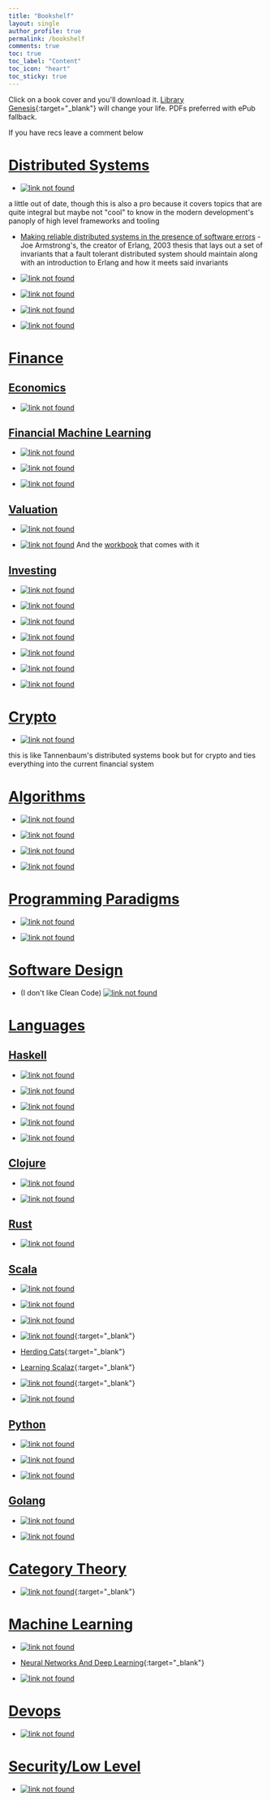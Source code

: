 ```yaml
---
title: "Bookshelf"
layout: single
author_profile: true
permalink: /bookshelf
comments: true
toc: true
toc_label: "Content"
toc_icon: "heart"
toc_sticky: true
---
```



Click on a book cover and you'll download it. [Library Genesis](https://en.wikipedia.org/wiki/Library_Genesis){:target="_blank"} will change
your life. PDFs preferred with ePub fallback.

If you have recs leave a comment below

# [Distributed Systems](#systems)

* [![link not found](/assets/images/ds.jpg)](http://93.174.95.29/main/2212000/6f16b914b76912b21f363fcebeaba4d6/Maarten%20van%20Steen%2C%20%20Andrew%20S.%20Tanenbaum%20-%20Distributed%20Systems-CreateSpace%20IPP%20%282017%29.pdf)

a little out of date, though this is also a pro because it covers topics that are quite integral but maybe not "cool" to know in the modern development's panoply of high level frameworks and tooling

* [Making reliable distributed systems in the presence of software errors](https://erlang.org/download/armstrong_thesis_2003.pdf) - Joe Armstrong's, the creator of Erlang, 2003 thesis that lays out a set of invariants that a fault tolerant distributed system should maintain along with an introduction to Erlang and how it meets said invariants

* [![link not found](/assets/images/ddia.jpg)](http://booksdl.org/get.php?md5=BF7C3FECFE5DCFFCEB170B2AA6D34C31)

* [![link not found](/assets/images/nfmm.jpg)](http://booksdl.org/get.php?md5=4e37626add641c9f83708d726ba2a13a)

* [![link not found](/assets/images/di.jpg)](http://93.174.95.29/main/2493000/902ba0835e8e3e0262c236e3198e1ef5/Alex%20Petrov%20-%20Database%20Internals_%20A%20Deep%20Dive%20Into%20How%20Distributed%20Data%20Systems%20Work-O%27Reilly%20Media%20%282019%29.pdf)

* [![link not found](/assets/images/uds.jpeg)](http://62.182.86.140/main/3242000/6bf4a626644407a7f2719b23a57d665c/Roberto%20Vitillo%20-%20Understanding%20Distributed%20Systems%20-%202nd%20Edition%20%282022%29.pdf)


# [Finance](#finance)

## [Economics](#economics)

* [![link not found](/assets/images/tcwo.jpeg)](http://62.182.86.140/main/3082000/b48e961a75aed5aa0077c1844aa42d8c/Ray%20Dalio%20-%20The%20Changing%20World%20Order_%20Where%20we%20are%20and%20where%20we%27re%20going%20%282020%29.epub)


## [Financial Machine Learning](#finml)

* [![link not found](/assets/images/mlfam.jpeg)](http://62.182.86.140/main/2530000/2c52dc9e220faf7b0e2ea4a3dbb7ec84/%28Elements%20in%20Quantitative%20Finance%29%20Marcos%20M.%20L%C3%B3pez%20de%20Prado%20-%20Machine%20Learning%20for%20Asset%20Managers-Cambridge%20University%20Press%20%282020%29.pdf)

* [![link not found](/assets/images/aifml.jpeg)](http://62.182.86.140/main/2192000/afe47798ffea327427f73ad5dba9a0eb/Marcos%20Lopez%20de%20Prado%20-%20Advances%20in%20Financial%20Machine%20Learning-Wiley%20%282018%29.pdf)

* [![link not found](/assets/images/mlfat.jpeg)](http://62.182.86.140/main/2622000/453a858931360224bd2485e4a61295ff/Stefan%20Jansen%20-%20Machine%20Learning%20for%20Algorithmic%20Trading_%20Predictive%20models%20to%20extract%20signals%20from%20market%20and%20alternative%20data%20for%20systematic%20trading%20strategies%20with%20Python%2C%202nd%20Edition-Packt%20Publish.pdf)

## [Valuation](#valuation)
* [![link not found](/assets/images/pav.jpeg)](http://62.182.86.140/main/2700000/297d1605c31d1e63d7b5ad06b2f06287/George%20Calhoun%20-%20Price%20and%20Value_%20A%20Guide%20to%20Equity%20Market%20Valuation%20Metrics-Apress_Apress%20%282020%29.pdf)

* [![link not found](/assets/images/vmamtvoc.jpg)](http://booksdl.org/get.php?md5=6F1DA5A5AE0C9E92D45208B294118C56)
And the [workbook](http://booksdl.org/get.php?md5=6F1DA5A5AE0C9E92D45208B294118C56) that comes with it

## [Investing](#investing)

* [![link not found](/assets/images/ouows.jpg)](http://booksdl.org/get.php?md5=743ADBCDE11591CE5A9F685EF51D2928)

* [![link not found](/assets/images/eowb.jpg)](http://booksdl.org/get.php?md5=D8C969FBE1E4DAA6E3AF52EE0A13BA3C)

* [![link not found](/assets/images/arwdws.jpg)](http://booksdl.org/get.php?md5=1F6BCC50B400E659172EBE582C94A71F)

* [![link not found](/assets/images/tlbtbtm.jpg)](http://booksdl.org/get.php?md5=1D39A6F7B9ABA604357A0CC88D7FE443)

* [![link not found](/assets/images/teb.jpg)](http://booksdl.org/get.php?md5=4ACCD25027DA3BC5F5F96F69BE81AABC)

* [![link not found](/assets/images/tlbocsi.jpg)](http://booksdl.org/get.php?md5=BD052301FCE43A8588F426161233E666)

* [![link not found](/assets/images/toegyen.jpg)](http://booksdl.org/get.php?md5=1E5140859130091B8BF3F440B372277E)

# [Crypto](#crypto)

* [![link not found](/assets/images/badl.jpeg)](http://62.182.86.140/main/3094000/d52d985b4b3970b396f9b7f6d2aa3d8e/Alexander%20Lipton%2C%20Adrien%20Treccani%20-%20Blockchain%20and%20Distributed%20Ledgers_%20Mathematics%2C%20Technology%2C%20and%20Economics-World%20Scientific%20Publishing%20%282021%29.pdf)

this is like Tannenbaum's distributed systems book but for crypto and ties everything into the current financial system


# [Algorithms](#algorithms)

* [![link not found](/assets/images/a.jpg)](http://booksdl.org/get.php?md5=B630255385C04C1D14B2C055C3C0B7D6)

* [![link not found](/assets/images/ita.jpg)](http://booksdl.org/get.php?md5=236A1AA3905BD94D9163EB87C84A93DC)

* [![link not found](/assets/images/adm.jpg)](http://booksdl.org/get.php?md5=2495dae6d7fd6310d79c708638e235a6)

* [![link not found](/assets/images/pfds.jpg)](http://booksdl.org/get.php?md5=b9cfbfbddf11107f53d1ee7448006453)


# [Programming Paradigms](#computational-models)

* [![link not found](/assets/images/ctmcp.jpg)](http://booksdl.org/get.php?md5=010E3DFADD48D815CE185F9FFB8CDE25)

* [![link not found](/assets/images/plp.jpg)](http://booksdl.org/get.php?md5=9006e3c672726689767509b65c889202)


# [Software Design](#software-design)

* (I don't like Clean Code) [![link not found](/assets/images/psd.jpg)](/assets/psd.pdf)

# [Languages](#languages)

## [Haskell](#haskell)

* [![link not found](/assets/images/lyahfgg.jpg)](http://booksdl.org/get.php?md5=C95215EBDA5B815C1ECB505AE42D0630)

* [![link not found](/assets/images/tfwh.jpg)](http://booksdl.org/get.php?md5=b729813892b40886d6ab2db229b9b76e)

* [![link not found](/assets/images/hhpp.jpg)](http://booksdl.org/get.php?md5=cb6443ca2e20844e7ff3cc217a2bd1b4)

* [![link not found](/assets/images/pacpih.jpg)](http://booksdl.org/get.php?md5=fcad24f53370aeea233f80ae9aa489e8)

* [![link not found](/assets/images/hp.jpg)](http://booksdl.org/get.php?md5=0073d1100c226de172fca6fa9b2809d9)


## [Clojure](#clojure)

* [![link not found](/assets/images/cftbat.png)](http://booksdl.org/get.php?md5=1f7f9d1b21682b1495c3599fdaad0b31)

* [![link not found](/assets/images/tjoc.jpg)](http://booksdl.org/get.php?md5=6f9aa44649fc59ab14e876b7cfb0dfd5)


## [Rust](#rust)

* [![link not found](/assets/images/pr.jpg)](http://booksdl.org/get.php?md5=1b5563e9b4c7e22884a900ca00ae0d7b)


## [Scala](#scala)

* [![link not found](/assets/images/es.png)](/assets/essential-scala.pdf)

* [![link not found](/assets/images/fpis.jpg)](http://booksdl.org/get.php?md5=cef507e9aa5f3d0af70faa017150a772)

* [![link not found](/assets/images/shpp.jpg)](http://booksdl.org/get.php?md5=E54E2759B047FB6F9121F7FB81A5E659)

* [![link not found](/assets/images/aswc.jpg)](/assets/advanced-scala.pdf){:target="_blank"}

* [Herding Cats](http://eed3si9n.com/herding-cats/){:target="_blank"}

* [Learning Scalaz](http://eed3si9n.com/learning-scalaz/){:target="_blank"}

* [![link not found](/assets/images/fpfmws.png)](https://leanpub.com/fpmortals){:target="_blank"}

* [![link not found](/assets/images/lcpis.jpg)](http://booksdl.org/get.php?md5=beccc2c94b4a21c3778e8f8d45365e5f)


## [Python](#python)

* [![link not found](/assets/images/fpp.jpg)](http://booksdl.org/get.php?md5=e1ebf71c169bd819f80df0a1e3f8ec91)

* [![link not found](/assets/images/pt.jpg)](http://booksdl.org/get.php?md5=5320531166e422d6ea70e1c5ad9535c2)

* [![link not found](/assets/images/fp.jpg)](http://booksdl.org/get.php?md5=2a4f3e9325b0e17dfc4a82f9b912285f)


## [Golang](#golang)

* [![link not found](/assets/images/tgpl.jpg)](http://library1.org/_ads/BEF9F542ED5ADDB39ABC1D667C94C42F)

* [![link not found](/assets/images/cic.jpg)](http://booksdl.org/get.php?md5=84fb7288d058eeaa81f5d802756bb29a&key=JA0SROP69N2K0U0T)


# [Category Theory](#category-theory)

* [![link not found](/assets/images/ctfp.jpg)](https://github.com/hmemcpy/milewski-ctfp-pdf/releases/download/v1.2.1/category-theory-for-programmers.pdf){:target="_blank"}


# [Machine Learning](#machine-learning)

* [![link not found](/assets/images/pml.jpg)](http://booksdl.org/get.php?md5=CE59F4B175F096DE3200CF56522E87AD)

* [Neural Networks And Deep Learning](http://neuralnetworksanddeeplearning.com/){:target="_blank"}

* [![link not found](/assets/images/dlwp.jpg)](http://booksdl.org/get.php?md5=584B39E75A5B9E072467AFD6A684D0FB)


# [Devops](#devops)

* [![link not found](/assets/images/kubernetes-in-action.jpg)](http://booksdl.org/get.php?md5=DAEE4F2B5889844819499C5EBFEA3147)


# [Security/Low Level](#security)

* [![link not found](/assets/images/htaoe.jpg)](http://booksdl.org/get.php?md5=D1B1001E22F358D090E0496D74914A39)
